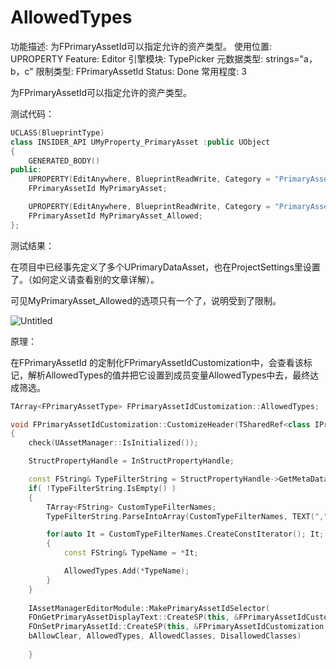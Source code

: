# AllowedTypes

功能描述: 为FPrimaryAssetId可以指定允许的资产类型。
使用位置: UPROPERTY
Feature: Editor
引擎模块: TypePicker
元数据类型: strings="a，b，c"
限制类型: FPrimaryAssetId
Status: Done
常用程度: 3

为FPrimaryAssetId可以指定允许的资产类型。

测试代码：

```cpp
UCLASS(BlueprintType)
class INSIDER_API UMyProperty_PrimaryAsset :public UObject
{
	GENERATED_BODY()
public:
	UPROPERTY(EditAnywhere, BlueprintReadWrite, Category = "PrimaryAsset")
	FPrimaryAssetId MyPrimaryAsset;

	UPROPERTY(EditAnywhere, BlueprintReadWrite, Category = "PrimaryAsset",meta=(AllowedTypes="MyAsset"))
	FPrimaryAssetId MyPrimaryAsset_Allowed;
};

```

测试结果：

在项目中已经事先定义了多个UPrimaryDataAsset，也在ProjectSettings里设置了。（如何定义请查看别的文章详解）。

可见MyPrimaryAsset_Allowed的选项只有一个了，说明受到了限制。

![Untitled](AllowedTypes/Untitled.png)

原理：

在FPrimaryAssetId 的定制化FPrimaryAssetIdCustomization中，会查看该标记，解析AllowedTypes的值并把它设置到成员变量AllowedTypes中去，最终达成筛选。

```cpp
TArray<FPrimaryAssetType> FPrimaryAssetIdCustomization::AllowedTypes;

void FPrimaryAssetIdCustomization::CustomizeHeader(TSharedRef<class IPropertyHandle> InStructPropertyHandle, class FDetailWidgetRow& HeaderRow, IPropertyTypeCustomizationUtils& StructCustomizationUtils)
{
	check(UAssetManager::IsInitialized());

	StructPropertyHandle = InStructPropertyHandle;

	const FString& TypeFilterString = StructPropertyHandle->GetMetaData("AllowedTypes");
	if( !TypeFilterString.IsEmpty() )
	{
		TArray<FString> CustomTypeFilterNames;
		TypeFilterString.ParseIntoArray(CustomTypeFilterNames, TEXT(","), true);

		for(auto It = CustomTypeFilterNames.CreateConstIterator(); It; ++It)
		{
			const FString& TypeName = *It;

			AllowedTypes.Add(*TypeName);
		}
	}
	
	IAssetManagerEditorModule::MakePrimaryAssetIdSelector(
	FOnGetPrimaryAssetDisplayText::CreateSP(this, &FPrimaryAssetIdCustomization::GetDisplayText),
	FOnSetPrimaryAssetId::CreateSP(this, &FPrimaryAssetIdCustomization::OnIdSelected),
	bAllowClear, AllowedTypes, AllowedClasses, DisallowedClasses)
	
	}
```